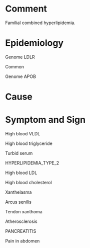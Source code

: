 # Comment

Familial combined hyperlipidemia.

# Epidemiology

Genome LDLR

Common

Genome APOB

# Cause

# Symptom and Sign

High blood VLDL

High blood triglyceride

Turbid serum

HYPERLIPIDEMIA_TYPE_2

High blood LDL

High blood cholesterol

Xanthelasma

Arcus senilis

Tendon xanthoma

Atherosclerosis

PANCREATITIS

Pain in abdomen

